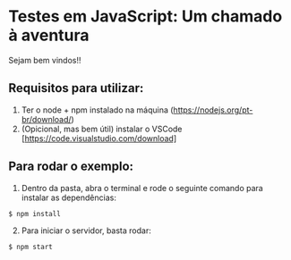 # Testes em JavaScript: Um chamado à aventura

Sejam bem vindos!!


## Requisitos para utilizar:
1. Ter o node + npm instalado na máquina (https://nodejs.org/pt-br/download/)
2. (Opicional, mas bem útil) instalar o VSCode [https://code.visualstudio.com/download]

## Para rodar o exemplo:
1. Dentro da pasta, abra o terminal e rode o seguinte comando para instalar as dependências:
```bash
$ npm install
```

2. Para iniciar o servidor, basta rodar:

```bash
$ npm start
```
